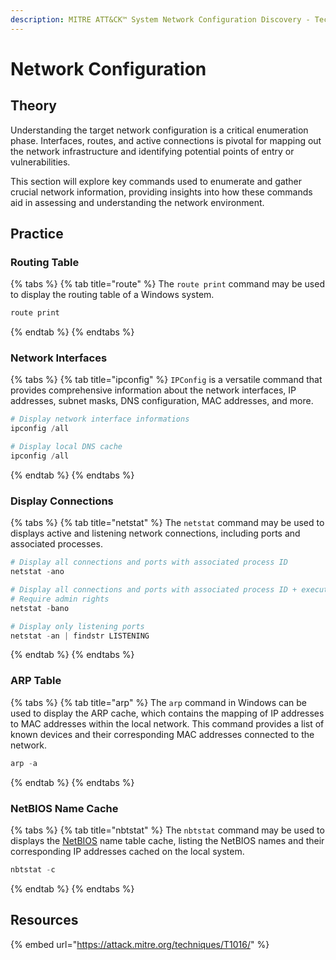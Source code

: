 ```yaml
---
description: MITRE ATT&CK™ System Network Configuration Discovery - Technique T1016
---
```


# Network Configuration

## Theory

Understanding the target network configuration is a critical enumeration phase. Interfaces, routes, and active connections is pivotal for mapping out the network infrastructure and identifying potential points of entry or vulnerabilities.&#x20;

This section will explore key commands used to enumerate and gather crucial network information, providing insights into how these commands aid in assessing and understanding the network environment.

## Practice

### Routing Table

{% tabs %}
{% tab title="route" %}
The `route print` command may be used to display the routing table of a Windows system.

```powershell
route print
```
{% endtab %}
{% endtabs %}

### Network Interfaces

{% tabs %}
{% tab title="ipconfig" %}
`IPConfig` is a versatile command that provides comprehensive information about the network interfaces, IP addresses, subnet masks, DNS configuration, MAC addresses, and more.

```powershell
# Display network interface informations
ipconfig /all

# Display local DNS cache
ipconfig /all
```
{% endtab %}
{% endtabs %}

### Display Connections

{% tabs %}
{% tab title="netstat" %}
The `netstat` command may be used to displays active and listening network connections, including ports and associated processes.

```powershell
# Display all connections and ports with associated process ID
netstat -ano

# Display all connections and ports with associated process ID + executable involved
# Require admin rights
netstat -bano

# Display only listening ports
netstat -an | findstr LISTENING
```
{% endtab %}
{% endtabs %}

### **ARP Table**

{% tabs %}
{% tab title="arp" %}
The `arp` command in Windows can be used to display the ARP cache, which contains the mapping of IP addresses to MAC addresses within the local network. This command provides a list of known devices and their corresponding MAC addresses connected to the network.

```powershell
arp -a
```
{% endtab %}
{% endtabs %}

### NetBIOS Name Cache

{% tabs %}
{% tab title="nbtstat" %}
The `nbtstat` command may be used to displays the [NetBIOS](../../delivery/protocols/nbt-ns-netbios.md) name table cache, listing the NetBIOS names and their corresponding IP addresses cached on the local system.

```powershell
nbtstat -c
```
{% endtab %}
{% endtabs %}

## Resources

{% embed url="https://attack.mitre.org/techniques/T1016/" %}
